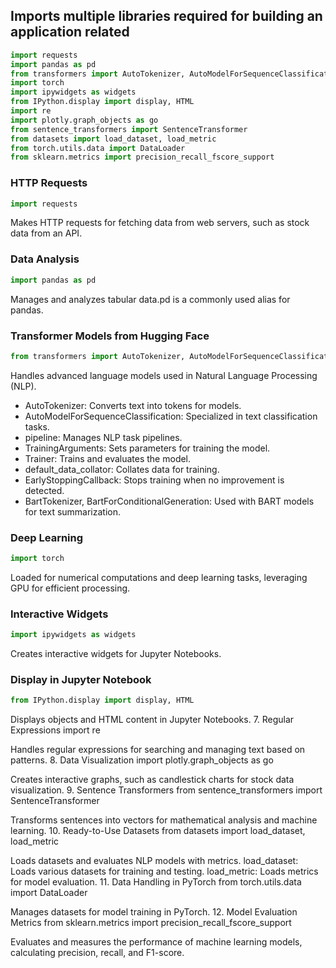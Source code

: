 ## Imports multiple libraries required for building an application related
```python
import requests
import pandas as pd
from transformers import AutoTokenizer, AutoModelForSequenceClassification, pipeline, TrainingArguments, Trainer, default_data_collator, EarlyStoppingCallback, BartTokenizer, BartForConditionalGeneration
import torch
import ipywidgets as widgets
from IPython.display import display, HTML
import re
import plotly.graph_objects as go
from sentence_transformers import SentenceTransformer
from datasets import load_dataset, load_metric
from torch.utils.data import DataLoader
from sklearn.metrics import precision_recall_fscore_support
```
### HTTP Requests
```python
import requests
```
Makes HTTP requests for fetching data from web servers, such as stock data from an API.
### Data Analysis
```python
import pandas as pd
```
Manages and analyzes tabular data.pd is a commonly used alias for pandas.
### Transformer Models from Hugging Face
```python
from transformers import AutoTokenizer, AutoModelForSequenceClassification, pipeline, TrainingArguments, Trainer, default_data_collator, EarlyStoppingCallback, BartTokenizer, BartForConditionalGeneration
```
Handles advanced language models used in Natural Language Processing (NLP).
  - AutoTokenizer: Converts text into tokens for models.
  - AutoModelForSequenceClassification: Specialized in text classification tasks.
  - pipeline: Manages NLP task pipelines.
  - TrainingArguments: Sets parameters for training the model.
  - Trainer: Trains and evaluates the model.
  - default_data_collator: Collates data for training.
  - EarlyStoppingCallback: Stops training when no improvement is detected.
  - BartTokenizer, BartForConditionalGeneration: Used with BART models for text summarization.
### Deep Learning
```python
import torch
```
Loaded for numerical computations and deep learning tasks, leveraging GPU for efficient processing.
### Interactive Widgets
```python
import ipywidgets as widgets
```
Creates interactive widgets for Jupyter Notebooks.
### Display in Jupyter Notebook
```python
from IPython.display import display, HTML
```
Displays objects and HTML content in Jupyter Notebooks.
7. Regular Expressions
import re

Handles regular expressions for searching and managing text based on patterns.
8. Data Visualization
import plotly.graph_objects as go

Creates interactive graphs, such as candlestick charts for stock data visualization.
9. Sentence Transformers
from sentence_transformers import SentenceTransformer

Transforms sentences into vectors for mathematical analysis and machine learning.
10. Ready-to-Use Datasets
from datasets import load_dataset, load_metric

Loads datasets and evaluates NLP models with metrics.
load_dataset: Loads various datasets for training and testing.
load_metric: Loads metrics for model evaluation.
11. Data Handling in PyTorch
from torch.utils.data import DataLoader

Manages datasets for model training in PyTorch.
12. Model Evaluation Metrics
from sklearn.metrics import precision_recall_fscore_support

Evaluates and measures the performance of machine learning models, calculating precision, recall, and F1-score.
